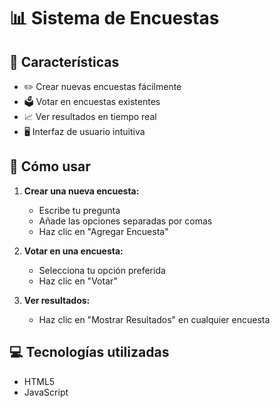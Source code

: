 # 📊 Sistema de Encuestas 

## 🌟 Características

- ✏️ Crear nuevas encuestas fácilmente
- 🗳️ Votar en encuestas existentes
- 📈 Ver resultados en tiempo real
- 🖥️ Interfaz de usuario intuitiva

## 🚀 Cómo usar

1. **Crear una nueva encuesta:**
   - Escribe tu pregunta
   - Añade las opciones separadas por comas
   - Haz clic en "Agregar Encuesta"

2. **Votar en una encuesta:**
   - Selecciona tu opción preferida
   - Haz clic en "Votar"

3. **Ver resultados:**
   - Haz clic en "Mostrar Resultados" en cualquier encuesta

## 💻 Tecnologías utilizadas

- HTML5
- JavaScript

